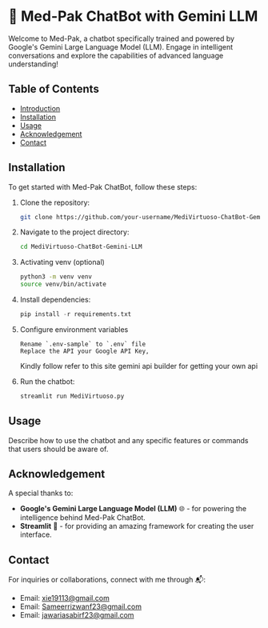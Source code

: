 # 🤖 Med-Pak ChatBot with Gemini LLM

Welcome to Med-Pak, a chatbot specifically trained and powered by Google's Gemini Large Language Model (LLM). Engage in intelligent conversations and explore the capabilities of advanced language understanding!

## Table of Contents

- [Introduction](#🤖-Med-Pak-chatbot-with-gemini-llm)
- [Installation](#installation)
- [Usage](#usage)
- [Acknowledgement](#acknowledgement)
- [Contact](#contact)

## Installation

To get started with Med-Pak ChatBot, follow these steps:

1. Clone the repository:

    ```bash
    git clone https://github.com/your-username/MediVirtuoso-ChatBot-Gemini-LLM.git
    ```

2. Navigate to the project directory:

    ```bash
    cd MediVirtuoso-ChatBot-Gemini-LLM
    ```

3. Activating venv (optional) 

    ```bash
    python3 -m venv venv
    source venv/bin/activate
    ```

4. Install dependencies:

    ```python
    pip install -r requirements.txt
    ```

5. Configure environment variables
    ```
    Rename `.env-sample` to `.env` file
    Replace the API your Google API Key, 
    ```
    Kindly follow refer to this site gemini api builder for getting your own api 
    <br/>

6. Run the chatbot:

    ```bash
    streamlit run MediVirtuoso.py
    ```

## Usage

Describe how to use the chatbot and any specific features or commands that users should be aware of.

## Acknowledgement

A special thanks to:

- **Google's Gemini Large Language Model (LLM)** 🌐 - for powering the intelligence behind Med-Pak ChatBot.
- **Streamlit** 🚀 - for providing an amazing framework for creating the user interface.



## Contact

For inquiries or collaborations, connect with me through 📬:

- Email: [xie19113@gmail.com](mailto:xie19113@gmail.com@gmail.com)
- Email: [Sameerrizwanf23@gmail.com](mailto:sameerrizwanf23@gmail.com)
- Email: [jawariasabirf23@gmail.com](mailto:jawariasabirf23@gmail.com@gmail.com)






